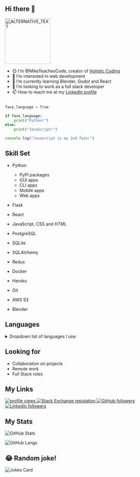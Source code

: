 ## Hi there 👋

<img src="https://www.freecodecamp.org/news/content/images/2021/08/chris-ried-ieic5Tq8YMk-unsplash.jpg" width="150" height="150" alt="ALTERNATIVE_TEXT" />

<br>

- 😊 I’m @MikeTeachesCode, creator of [Holistic Coding](https://www.holisticcoding.com)
- 👀 I’m interested in web development
- 🌱 I’m currently learning Blender, Godot and React
- 💞️ I’m looking to work as a full stack developer
- 📫 How to reach me at my [LinkedIn profile](https://www.linkedin.com/in/michael-russell-155953a6/)

```python

fave_language = True

if fave_language:
    print("Python!")
else:
    print("JavaScript!")
```

```javascript
console.log("Javascript is my 2nd fave!")
```
 
## Skill Set 

- Python

    - PyPI packages
    - GUI apps
    - CLI apps
    - Mobile apps
    - Web apps
- Flask
- React
- JavaScript, CSS and HTML
- PostgreSQL
- SQLite
- SQLAlchemy
- Redux
- Docker
- Heroku
- Git
- AWS S3
- Blender

## Languages

<details><summary>Dropdown list of languages I use: </summary>
    
    - Python
    - CSS
    - JavaScript
    - HTML
    - SQL
        - PostgreSQL
        - SQLAlchemy
        - SQLite
        - MySQL
    
</details>

## Looking for
- Collaboration on projects
- Remote work 
- Full Stack roles

## My Links
<p align="left">
  <a href="https://github.com/MikeTeachesCode/MikeTeachesCode">
    <img src="https://komarev.com/ghpvc/?username=MikeTeachesCode&color=red" alt="profile views" />
  </a>

  <a href="https://stackoverflow.com/users/7776559">
    <img alt="Stack Exchange reputation" src="https://img.shields.io/stackexchange/stackoverflow/r/7776559?color=orange&label=reputation&logo=stackoverflow">
  </a>


  <a href="https://github.com/MikeTeachesCode?tab=followers">
    <img alt="GitHub followers" src="https://img.shields.io/github/followers/MikeTeachesCode?color=yellow&logo=github">
  </a>
  <a href="https://www.linkedin.com/in/michael-russell-155953a6">
    <img alt="Linkedin followers" src="https://img.shields.io/badge/followers-76-blue?color=blue&logo=linkedin">
  </a>
</p>


## My Stats


![GitHub Stats](https://github-readme-stats.vercel.app/api?username=MikeTeachesCode&show_icons=true&theme=radical)


![GitHub Langs](https://github-readme-stats.vercel.app/api/top-langs/?username=miketeachescode&layout=compact&theme=blue-green)


## 😂 Random joke!
![Jokes Card](https://readme-jokes.vercel.app/api)



